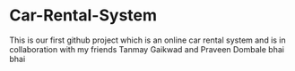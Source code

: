 # Car-Rental-System
This is our first github project which is an online car rental system and is in collaboration with my friends Tanmay Gaikwad and Praveen Dombale
bhai bhai
